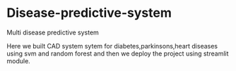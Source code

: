 # Disease-predictive-system
Multi disease predictive system

Here we built CAD system sytem for diabetes,parkinsons,heart diseases using svm and random forest and then we deploy the project using streamlit module.
